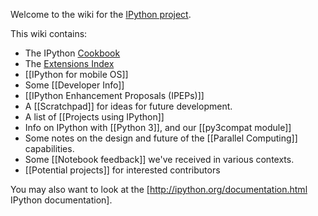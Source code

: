 Welcome to the wiki for the [IPython project](http://ipython.org).

This wiki contains:

* The IPython [Cookbook](wiki/Cookbook)
* The [Extensions Index](wiki/Extensions-Index)
* [[IPython for mobile OS]]
* Some [[Developer Info]]
* [[IPython Enhancement Proposals (IPEPs)]]
* A [[Scratchpad]] for ideas for future development.
* A list of [[Projects using IPython]]
* Info on IPython with [[Python 3]], and our [[py3compat module]]
* Some notes on the design and future of the [[Parallel Computing]] capabilities.
* Some [[Notebook feedback]] we've received in various contexts.
* [[Potential projects]] for interested contributors

You may also want to look at the [http://ipython.org/documentation.html IPython documentation].